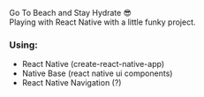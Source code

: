 Go To Beach and Stay Hydrate 😎<br>
Playing with React Native with a little funky project.
### Using:
* React Native (create-react-native-app)
* Native Base (react native ui components)
* React Native Navigation (?)
